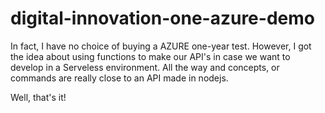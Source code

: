 # digital-innovation-one-azure-demo

In fact, I have no choice of buying a AZURE one-year test.
However, I got the idea about using functions to make our API's in case we want to develop in a Serveless environment. 
All the way and concepts, or commands are really close to an API made in nodejs. 

Well, that's it! 

